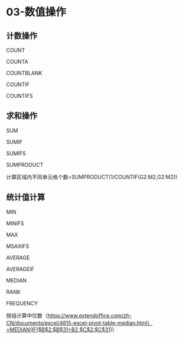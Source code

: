# 03-数值操作

## 计数操作

COUNT

COUNTA

COUNTBLANK

COUNTIF

COUNTIFS





## 求和操作

SUM

SUMIF

SUMIFS

SUMPRODUCT

计算区域内不同单元格个数=SUMPRODUCT(1/COUNTIF(G2:M2,G2:M2))





## 统计值计算

MIN

MINIFS

MAX

MSAXIFS

AVERAGE

AVERAGEIF

MEDIAN

RANK

FREQUENCY

按组计算中位数（https://www.extendoffice.com/zh-CN/documents/excel/4815-excel-pivot-table-median.html）=MEDIAN(IF($B$2:$B$31=B2,$C$2:$C$31))



